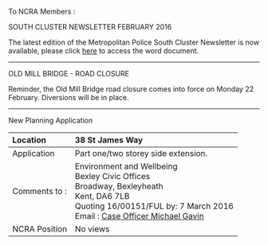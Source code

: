 To NCRA Members :

SOUTH CLUSTER NEWSLETTER FEBRUARY 2016

The latest edition of the Metropolitan Police South Cluster Newsletter is now available, please click [here](http://x.cly.cx/485h4fNUiuy) to access the word document.

---

OLD MILL BRIDGE - ROAD CLOSURE

Reminder, the Old Mill Bridge road closure comes into force on Monday 22 February. Diversions will be in place.

---

New Planning Application

| Location      | 38 St James Way                                                                                                                                                                                                       |
| :------------ | :-------------------------------------------------------------------------------------------------------------------------------------------------------------------------------------------------------------------- |
| Application   | Part one/two storey side extension.                                                                                                                                                                                   |
| Comments to : | Environment and Wellbeing <br>Bexley Civic Offices <br>Broadway, Bexleyheath <br>Kent, DA6 7LB <br>Quoting 16/00151/FUL by: 7 March 2016 <br>Email : [Case Officer Michael Gavin](mailto:michael.gavin@bexley.gov.uk) |
| NCRA Position | No views                                                                                                                                                                                                              |
